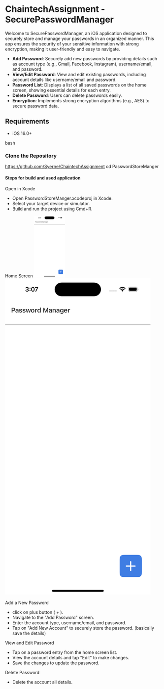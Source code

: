 # ChaintechAssignment - SecurePasswordManager

Welcome to SecurePasswordManager, an iOS application designed to securely store and manage your passwords in an organized manner. This app ensures the security of your sensitive information with strong encryption, making it user-friendly and easy to navigate.

- **Add Password**: Securely add new passwords by providing details such as account type (e.g., Gmail, Facebook, Instagram), username/email, and password.
- **View/Edit Password**: View and edit existing passwords, including account details like username/email and password.
- **Password List**: Displays a list of all saved passwords on the home screen, showing essential details for each entry.
- **Delete Password**: Users can delete passwords easily.
- **Encryption**: Implements strong encryption algorithms (e.g., AES) to secure password data.

## Requirements

- iOS 16.0+

bash
### Clone the Repository 
https://github.com/Syerne/ChaintechAssignment
cd PasswordStoreManger

#### Steps for build and used application

Open in Xcode
- Open PasswordStoreManger.xcodeproj in Xcode.
- Select your target device or simulator.
- Build and run the project using Cmd+R.

Home Screen
<img src="/PasswordStoreManger/AppGuide/Images/HomeScreenEmpty.png" width="100" height="200">
![Home Screen](/PasswordStoreManger/AppGuide/Images/HomeScreenEmpty.png)

Add a New Password 
- click on plus button ( + ).
- Navigate to the "Add Password" screen.
- Enter the account type, username/email, and password.
- Tap on "Add New Account" to securely store the password. (basically save the details)

View and Edit Password
- Tap on a password entry from the home screen list.
- View the account details and tap "Edit" to make changes.
- Save the changes to update the password.

Delete Password
- Delete the account all details.
